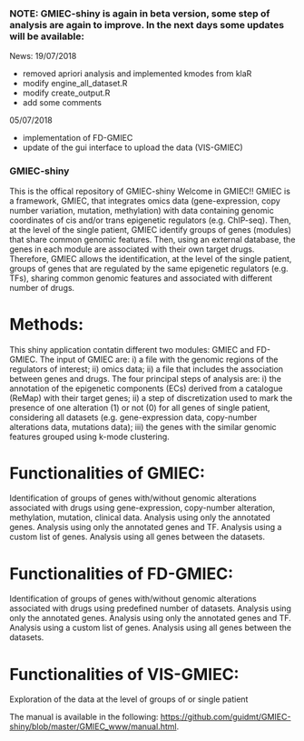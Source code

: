 ### NOTE: GMIEC-shiny is again in beta version, some step of analysis are again to improve. In the next days some updates will be available:

News:
19/07/2018

- removed apriori analysis and implemented kmodes from klaR 
- modify engine_all_dataset.R  
- modify create_output.R 
- add some comments 

05/07/2018

- implementation of FD-GMIEC
- update of the gui interface to upload the data (VIS-GMIEC)

### GMIEC-shiny
This is the offical repository of GMIEC-shiny
Welcome in GMIEC!! GMIEC is a framework, GMIEC, that integrates omics data (gene-expression, copy number variation, mutation, methylation) with data containing genomic coordinates of cis and/or trans epigenetic regulators (e.g. ChIP-seq). Then, at the level of the single patient, GMIEC identify groups of genes (modules) that share common genomic features. Then, using an external database, the genes in each module are associated with their own target drugs. Therefore, GMIEC allows the identification, at the level of the single patient, groups of genes that are regulated by the same epigenetic regulators (e.g. TFs), sharing common genomic features and associated with different number of drugs.

# Methods:
This shiny application contatin different two modules: GMIEC and FD-GMIEC. The input of GMIEC are: i) a file with the genomic regions of the regulators of interest; ii) omics data; ii) a file that includes the association between genes and drugs. The four principal steps of analysis are: i) the annotation of the epigenetic components (ECs) derived from a catalogue (ReMap) with their target genes; ii) a step of discretization used to mark the presence of one alteration (1) or not (0) for all genes of single patient, considering all datasets (e.g. gene-expression data, copy-number alterations data, mutations data); iii) the genes with the similar genomic features grouped using k-mode clustering.

# Functionalities of GMIEC:

Identification of groups of genes with/without genomic alterations associated with drugs using gene-expression, copy-number alteration, methylation, mutation, clinical data.
Analysis using only the annotated genes.
Analysis using only the annotated genes and TF.
Analysis using a custom list of genes.
Analysis using all genes between the datasets.

# Functionalities of FD-GMIEC:
Identification of groups of genes with/without genomic alterations associated with drugs using predefined number of datasets.
Analysis using only the annotated genes.
Analysis using only the annotated genes and TF.
Analysis using a custom list of genes.
Analysis using all genes between the datasets.

# Functionalities of VIS-GMIEC:
Exploration of the data at the level of groups of or single patient


The manual is available in the following: https://github.com/guidmt/GMIEC-shiny/blob/master/GMIEC_www/manual.html.
